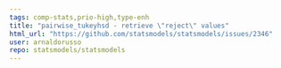 ```yaml
---
tags: comp-stats,prio-high,type-enh
title: "pairwise_tukeyhsd - retrieve \"reject\" values"
html_url: "https://github.com/statsmodels/statsmodels/issues/2346"
user: arnaldorusso
repo: statsmodels/statsmodels
---
```


